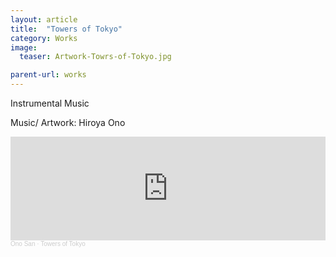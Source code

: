 ```yaml
---
layout: article
title:  "Towers of Tokyo"
category: Works
image:
  teaser: Artwork-Towrs-of-Tokyo.jpg

parent-url: works
---
```


Instrumental Music

<p1>Music/ Artwork: Hiroya Ono
</p1>

<iframe width="100%" height="166" scrolling="no" frameborder="no" allow="autoplay" src="https://w.soundcloud.com/player/?url=https%3A//api.soundcloud.com/tracks/989370673&color=%23ff5500&auto_play=false&hide_related=false&show_comments=true&show_user=true&show_reposts=false&show_teaser=true"></iframe><div style="font-size: 10px; color: #cccccc;line-break: anywhere;word-break: normal;overflow: hidden;white-space: nowrap;text-overflow: ellipsis; font-family: Interstate,Lucida Grande,Lucida Sans Unicode,Lucida Sans,Garuda,Verdana,Tahoma,sans-serif;font-weight: 100;"><a href="https://soundcloud.com/hiroya-ono" title="Ono San" target="_blank" style="color: #cccccc; text-decoration: none;">Ono San</a> · <a href="https://soundcloud.com/hiroya-ono/towers-of-tokyo" title="Towers of Tokyo" target="_blank" style="color: #cccccc; text-decoration: none;">Towers of Tokyo</a></div>